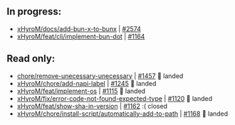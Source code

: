 ## In progress:
- [xHyroM/docs/add-bun-x-to-bunx](https://github.com/xhyrom-forks/bun/tree/xHyroM/docs/add-bun-x-to-bunx) | [#2574](https://github.com/oven-sh/bun/pull/2574)  
- [xHyroM/feat/cli/implement-bun-dot](https://github.com/xhyrom-forks/bun/tree/xHyroM/feat/cli/implement-bun-dot) | [#1164](https://github.com/oven-sh/bun/pull/1164)  


## Read only:
- [chore/remove-unecessary-unecessary](https://github.com/xhyrom-forks/bun/tree/chore/remove-unecessary-unecessary) | [#1457](https://github.com/oven-sh/bun/pull/1457) 🎉 landed  
- [xHyroM/chore/add-napi-label](https://github.com/xhyrom-forks/bun/tree/xHyroM/chore/add-napi-label) | [#1245](https://github.com/oven-sh/bun/pull/1245) 🎉 landed  
- [xHyroM/feat/implement-os](https://github.com/xhyrom-forks/bun/tree/xHyroM/feat/implement-os) | [#1115](https://github.com/oven-sh/bun/pull/1115) 🎉 landed  
- [xHyroM/fix/error-code-not-found-expected-type](https://github.com/xhyrom-forks/bun/tree/xHyroM/fix/error-code-not-found-expected-type) | [#1120](https://github.com/oven-sh/bun/pull/1120) 🎉 landed  
- [xHyroM/feat/show-sha-in-version](https://github.com/xhyrom-forks/bun/tree/xHyroM/feat/show-sha-in-version) | [#1162](https://github.com/oven-sh/bun/pull/1162) :( closed  
- [xHyroM/chore/install-script/automatically-add-to-path](https://github.com/xhyrom-forks/bun/tree/xHyroM/chore/install-script/automatically-add-to-path) | [#1168](https://github.com/oven-sh/bun/pull/1168) 🎉 landed  

